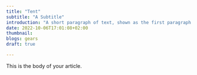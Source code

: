 ```yaml
---
title: "Tent"
subtitle: "A Subtitle"
introduction: "A short paragraph of text, shown as the first paragraph of the article, and on list pages."
date: 2022-10-06T17:01:08+02:00
thumbnail:
blogs: gears
draft: true

---
```

This is the body of your article.

